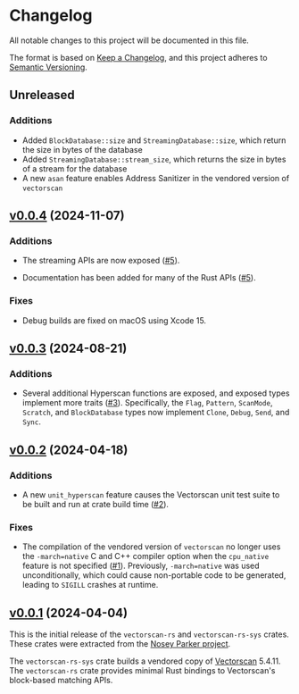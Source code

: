 # Changelog

All notable changes to this project will be documented in this file.

The format is based on [Keep a Changelog](https://keepachangelog.com/en/1.1.0/),
and this project adheres to [Semantic Versioning](https://semver.org/spec/v2.0.0.html).


## Unreleased

### Additions
- Added `BlockDatabase::size` and `StreamingDatabase::size`, which return the size in bytes of the database
- Added `StreamingDatabase::stream_size`, which returns the size in bytes of a stream for the database
- A new `asan` feature enables Address Sanitizer in the vendored version of `vectorscan`

## [v0.0.4](https://github.com/bradlarsen/vectorscan-rs/releases/v0.0.4) (2024-11-07)

### Additions
- The streaming APIs are now exposed ([#5](https://github.com/bradlarsen/vectorscan-rs/pull/5)).

- Documentation has been added for many of the Rust APIs ([#5](https://github.com/bradlarsen/vectorscan-rs/pull/5)).

### Fixes
- Debug builds are fixed on macOS using Xcode 15.


## [v0.0.3](https://github.com/bradlarsen/vectorscan-rs/releases/v0.0.3) (2024-08-21)

### Additions
- Several additional Hyperscan functions are exposed, and exposed types implement more traits ([#3](https://github.com/bradlarsen/vectorscan-rs/pull/3)).
  Specifically, the `Flag`, `Pattern`, `ScanMode`, `Scratch`, and `BlockDatabase` types now implement `Clone`, `Debug`, `Send`, and `Sync`.


## [v0.0.2](https://github.com/bradlarsen/vectorscan-rs/releases/v0.0.2) (2024-04-18)

### Additions
- A new `unit_hyperscan` feature causes the Vectorscan unit test suite to be built and run at crate build time ([#2](https://github.com/bradlarsen/vectorscan-rs/pull/2)).

### Fixes
- The compilation of the vendored version of `vectorscan` no longer uses the `-march=native` C and C++ compiler option when the `cpu_native` feature is not specified ([#1](https://github.com/bradlarsen/vectorscan-rs/pull/1)).
  Previously, `-march=native` was used unconditionally, which could cause non-portable code to be generated, leading to `SIGILL` crashes at runtime.


## [v0.0.1](https://github.com/bradlarsen/vectorscan-rs/releases/v0.0.1) (2024-04-04)

This is the initial release of the `vectorscan-rs` and `vectorscan-rs-sys` crates.
These crates were extracted from the [Nosey Parker project](https://github.com/praetorian-inc/noseyparker).

The `vectorscan-rs-sys` crate builds a vendored copy of [Vectorscan](https://github.com/Vectorcamp/vectorscan) 5.4.11.
The `vectorscan-rs` crate provides minimal Rust bindings to Vectorscan's block-based matching APIs.
